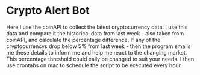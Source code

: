 # Crypto Alert Bot
Here I use the coinAPI to collect the latest cryptocurrency data. I use this data and compare it the historical data from last week - also taken from coinAPI, and calculate the percentage difference. If any of the cryptocurrencys drop below 5% from last week - then the program emails me these details to inform me and help me react to the changing market. This percentage threshold could eaily be changed to suit your needs. I then use crontabs on mac to schedule the script to be executed every hour.
